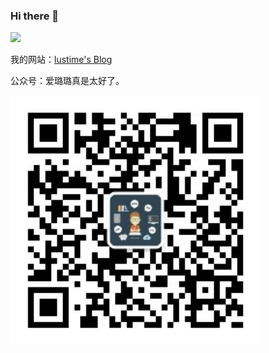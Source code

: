 ### Hi there 👋 

<img src="https://github-readme-stats.vercel.app/api?username=lustime&show_icons=true&theme=Gradient" width="450px">


我的网站：[lustime's Blog](http://lustime.uenas.top:4000/)

公众号：爱璐璐真是太好了。

<img width="400px" src="https://github.com/lustime/lustime/blob/6932eb659319bf919cc49fe3214c6a0cd3172deb/weixin.jpg">
